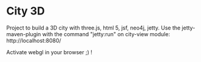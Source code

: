 # City 3D

Project to build a 3D city with three.js, html 5, jsf, neo4j, jetty.
Use the jetty-maven-plugin with the command "jetty:run" on city-view module: http://localhost:8080/

Activate webgl in your browser ;) !
